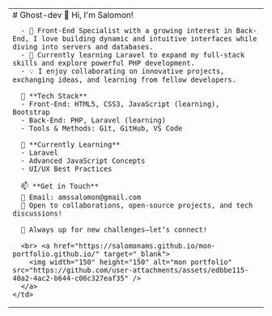 <table>
  <tr>
    <td>
      # Ghost-dev
      👋 Hi, I'm Salomon!

      - 🎯 Front-End Specialist with a growing interest in Back-End, I love building dynamic and intuitive interfaces while diving into servers and databases.
      - 🚀 Currently learning Laravel to expand my full-stack skills and explore powerful PHP development.
      - 💡 I enjoy collaborating on innovative projects, exchanging ideas, and learning from fellow developers.

      🔧 **Tech Stack**
      - Front-End: HTML5, CSS3, JavaScript (learning), Bootstrap
      - Back-End: PHP, Laravel (learning)
      - Tools & Methods: Git, GitHub, VS Code

      🌱 **Currently Learning**
      - Laravel
      - Advanced JavaScript Concepts
      - UI/UX Best Practices

      📫 **Get in Touch**
      📧 Email: amssalomon@gmail.com
      💬 Open to collaborations, open-source projects, and tech discussions!

      📌 Always up for new challenges—let’s connect!

      <br> <a href="https://salomonams.github.io/mon-portfolio.github.io/" target="_blank">
        <img width="150" height="150" alt="mon portfolio" src="https://github.com/user-attachments/assets/edbbe115-40a2-4ac2-b644-c06c327eaf35" />
      </a>
    </td>
  </tr>
</table>
